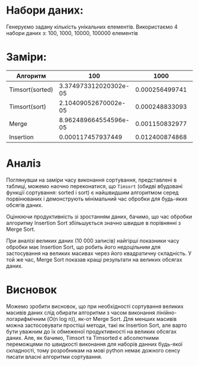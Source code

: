# Набори даних:
Генеруємо задану кількість унікальних елементів.
Використаємо 4 набори даних з: 100, 1000, 10000, 100000 елементів 

# Заміри:
| Алгоритм        | 100                   | 1000            | 10000          | 100000        |
|-----------------|-----------------------|-----------------|----------------|---------------|
| Timsort(sorted) | 3.374973312020302e-05 | 0.000256499741  | 0.00282904179  | 0.0349202076  |
| Timsort(sort)   | 2.10409052670002e-05  | 0.000248833093  | 0.00274629099  | 0.0325563331  |
| Merge           | 8.962489664554596e-05 | 0.001150832977  | 0.01475587487  | 0.1842314577  |
| Insertion       | 0.000117457937449     | 0.012400874868  | 1.32119662501  | 134.32850087  |

# Аналіз
Поглянувши на заміри часу виконання сортування, представлені в таблиці, можемо наочно переконатися, що `Timsort` (обидві вбудовані функції сортування: sorted і sort) є найшвидшим алгоритмом серед порвінюваних і демонструють мінімальний час обробки для будь-яких обсягів даних.

Оцінюючи продуктивність зі зростанням даних, бачимо, що час обробки алгоритму Insertion Sort збільшується значно швидше в порівнянні з Merge Sort.

При аналізі великих даних (10 000 записів) найгірші показники часу обробки має Insertion Sort, що робить його недоцільним для застосування на великих масивах через його квадратичну складність. У той же час, Merge Sort показав кращі результати на великих обсягах даних.

# Висновок
Можемо зробити висновок, що при необхідності сортування великих масивів даних слід обирати алгоритми з часом виконання лінійно-логарифмічним (O(n log n)), як-от Merge Sort. Для менших масивів можна застосовувати простіші методи, такі як Insertion Sort, але варто бути уважним до їх обмеженої продуктивності на великих обсягах даних. 
Але, як бачимо, Timsort та Timsorted є абсолютними переможцями по швидкості виконання для наборів данних будь-якої складності, тому розробникам на мові python немає дожного сенсу писати власні алгоритми сортування.
